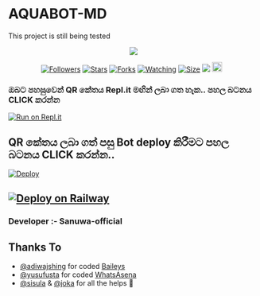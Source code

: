 # AQUABOT-MD
This project is still being tested
<p align="center"> <a href="github.com/sanuwaofficial"><img align="center" src="https://telegra.ph/file/85fe740b2385a55178500.jpg"/></a>
 <p align="center">
<a href="https://github.com/sanuwaofficial/AQUABOT-MD"><img title="Followers" src="https://img.shields.io/github/followers/sanuwaofficial?e=flat-square"></a>
<a href="https://github.com/sanuwaofficial/AQUABOT-MD/stargazers/"><img title="Stars" src="https://img.shields.io/github/stars/sanuwaofficial/AQUABOT-MD?color=blue&style=flat-square"></a>
<a href="https://github.com/sanuwaofficial/AQUABOT-MD/network/members"><img title="Forks" src="https://img.shields.io/github/forks/sanuwaofficial/AQUABOT-MD?color=red&style=flat-square"></a>
<a href="https://github.com/sanuwaofficial/AQUABOT-MD/watchers"><img title="Watching" src="https://img.shields.io/github/watchers/sanuwaofficial/AQUABOT-MD?label=Watchers&color=blue&style=flat-square"></a>
<a href="https://github.com/sanuwaofficial/AQUABOT-MD"><img title="Size" src="https://img.shields.io/github/repo-size/sanuwaofficial/AQUABOT-MD?style=flat-square&color=green"></a>
<a href="https://hits.seeyoufarm.com"><img src="https://hits.seeyoufarm.com/api/count/incr/badge.svg?url=https://github.com/sanuwaofficial/AQUABOT-MD&count_bg=%2379C83D&title_bg=%23555555&icon=probot.svg&icon_color=%2300FF6D&title=hits&edge_flat=false"/></a>
<a href="https://github.com/sanuwaofficial/AQUABOT-MD/graphs/commit-activity"><img height="20" src="https://img.shields.io/badge/Maintained%3F-yes-green.svg"></a>&nbsp;&nbsp;
</p>
<p align='center'>
    </p>
     
  ### ඔබට පහසුවෙන් QR කේතය Repl.it මඟින් ලබා ගත හැක.. පහල බටනය CLICK කරන්න

[![Run on Repl.it](https://repl.it/badge/github/quiec/whatsasena)](https://replit.com/@MagmaGaming/AQUABOT-MDV2?v=1)

## QR කේතය ලබා ගත් පසු Bot deploy කිරීමට පහල බටනය CLICK කරන්න..
[![Deploy](https://www.herokucdn.com/deploy/button.svg)](https://dashboard.heroku.com/new?button-url=https%3A%2F%2Fgithub.com%2F&template=https%3A%2F%2Fgithub.com%2Fsanuwaofficial%2FAQUABOT-MD)

[![Deploy on Railway](https://railway.app/button.svg)](https://railway.app/new/template/yP_YCd?referralCode=VN3jQs)
---------------------------------   

 ###  Developer :- Sanuwa-official 

## Thanks To
- [@adiwajshing](https://github.com/adiwajshing/) for coded [Baileys](https://github.com/adiwajshing/Baileys) 
- [@yusufusta](https://github.com/yusufusta/) for coded [WhatsAsena](https://github.com/yusufusta/WhatsAsena) 
- [@sisula](https://github.com/sisula/) & [@joka](https://github.com/MrJoka-Thejaka/) for all the helps 🤝
 
  
 
